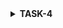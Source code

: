 <details>
<summary><b>TASK-4</b></summary>
<b>Running the code in YOSYS</b>
   
![Screenshot from 2024-02-29 10-23-48](https://github.com/chethan-bot/A-4-week-Research-Internship-on-RISC-V-using-VSDSquadron-Mini-RISC-V-Dev-Board/assets/159757708/6e9e5fc3-e03d-4a76-ad03-33dd977f85b8)

![Screenshot from 2024-02-29 10-24-18](https://github.com/chethan-bot/A-4-week-Research-Internship-on-RISC-V-using-VSDSquadron-Mini-RISC-V-Dev-Board/assets/159757708/fe5e9ada-ab16-4104-874b-35a459013612)

![Screenshot from 2024-02-29 10-24-44](https://github.com/chethan-bot/A-4-week-Research-Internship-on-RISC-V-using-VSDSquadron-Mini-RISC-V-Dev-Board/assets/159757708/41237e35-0e98-44a2-afd0-f56f3d88abfe)

![Screenshot from 2024-02-29 10-25-28](https://github.com/chethan-bot/A-4-week-Research-Internship-on-RISC-V-using-VSDSquadron-Mini-RISC-V-Dev-Board/assets/159757708/2ebc7b02-edc7-4a81-90f8-9087817a96f9)

![Screenshot from 2024-02-29 10-25-44](https://github.com/chethan-bot/A-4-week-Research-Internship-on-RISC-V-using-VSDSquadron-Mini-RISC-V-Dev-Board/assets/159757708/cd08e988-f30e-4947-9b8b-da0c5f59aea0)

![Screenshot from 2024-02-29 10-26-25](https://github.com/chethan-bot/A-4-week-Research-Internship-on-RISC-V-using-VSDSquadron-Mini-RISC-V-Dev-Board/assets/159757708/9b4ff4f6-4731-4eac-ba72-d4dff1658c5b)
![Screenshot from 2024-02-29 10-26-56](https://github.com/chethan-bot/A-4-week-Research-Internship-on-RISC-V-using-VSDSquadron-Mini-RISC-V-Dev-Board/assets/159757708/903c21f0-d53b-4249-95ad-828c79fc944b)

![Screenshot from 2024-02-29 10-28-15](https://github.com/chethan-bot/A-4-week-Research-Internship-on-RISC-V-using-VSDSquadron-Mini-RISC-V-Dev-Board/assets/159757708/a6d645c1-5cb9-493d-bb7b-b3eef3531a17)

![Screenshot from 2024-02-29 10-45-30](https://github.com/chethan-bot/A-4-week-Research-Internship-on-RISC-V-using-VSDSquadron-Mini-RISC-V-Dev-Board/assets/159757708/2c3ac861-d072-4be3-8bbe-b4c39b4df184)

<b>For this netlist type command"!vim lsfr_netlist.v"</b>

![Screenshot from 2024-02-29 10-47-54](https://github.com/chethan-bot/A-4-week-Research-Internship-on-RISC-V-using-VSDSquadron-Mini-RISC-V-Dev-Board/assets/159757708/ea6f4b8e-a3b3-4667-89b0-060ae27826a9)

 
</details>
